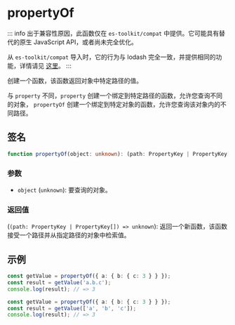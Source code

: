 # propertyOf

::: info
出于兼容性原因，此函数仅在 `es-toolkit/compat` 中提供。它可能具有替代的原生 JavaScript API，或者尚未完全优化。

从 `es-toolkit/compat` 导入时，它的行为与 lodash 完全一致，并提供相同的功能，详情请见 [这里](../../../compatibility.md)。
:::

创建一个函数，该函数返回对象中特定路径的值。

与 `property` 不同，`property` 创建一个绑定到特定路径的函数，允许您查询不同的对象，
`propertyOf` 创建一个绑定到特定对象的函数，允许您查询该对象内的不同路径。

## 签名

```typescript
function propertyOf(object: unknown): (path: PropertyKey | PropertyKey[]) => unknown;
```

### 参数

- `object` (`unknown`): 要查询的对象。

### 返回值

(`(path: PropertyKey | PropertyKey[]) => unknown`): 返回一个新函数，该函数接受一个路径并从指定路径的对象中检索值。

## 示例

```typescript
const getValue = propertyOf({ a: { b: { c: 3 } } });
const result = getValue('a.b.c');
console.log(result); // => 3

const getValue = propertyOf({ a: { b: { c: 3 } } });
const result = getValue(['a', 'b', 'c']);
console.log(result); // => 3
```
